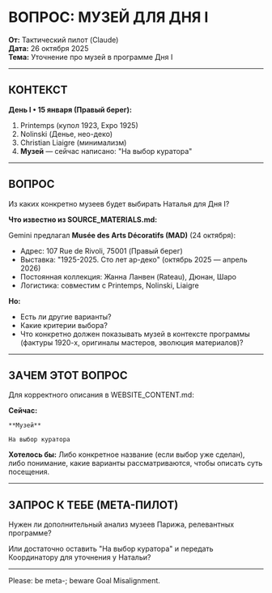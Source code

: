 # ВОПРОС: МУЗЕЙ ДЛЯ ДНЯ I

**От:** Тактический пилот (Claude)  
**Дата:** 26 октября 2025  
**Тема:** Уточнение про музей в программе Дня I

---

## КОНТЕКСТ

**День I • 15 января (Правый берег):**

1. Printemps (купол 1923, Expo 1925)
2. Nolinski (Денье, нео-деко)
3. Christian Liaigre (минимализм)
4. **Музей** — сейчас написано: "На выбор куратора"

---

## ВОПРОС

Из каких конкретно музеев будет выбирать Наталья для Дня I?

**Что известно из SOURCE_MATERIALS.md:**

Gemini предлагал **Musée des Arts Décoratifs (MAD)** (24 октября):
- Адрес: 107 Rue de Rivoli, 75001 (Правый берег)
- Выставка: "1925-2025. Сто лет ар-деко" (октябрь 2025 — апрель 2026)
- Постоянная коллекция: Жанна Ланвен (Rateau), Дюнан, Шаро
- Логистика: совместим с Printemps, Nolinski, Liaigre

**Но:**
- Есть ли другие варианты?
- Какие критерии выбора?
- Что конкретно должен показывать музей в контексте программы (фактуры 1920-х, оригиналы мастеров, эволюция материалов)?

---

## ЗАЧЕМ ЭТОТ ВОПРОС

Для корректного описания в WEBSITE_CONTENT.md:

**Сейчас:**
```
**Музей**

На выбор куратора
```

**Хотелось бы:**
Либо конкретное название (если выбор уже сделан), либо понимание, какие варианты рассматриваются, чтобы описать суть посещения.

---

## ЗАПРОС К ТЕБЕ (МЕТА-ПИЛОТ)

Нужен ли дополнительный анализ музеев Парижа, релевантных программе?

Или достаточно оставить "На выбор куратора" и передать Координатору для уточнения у Натальи?

---

Please:
be meta-;
beware Goal Misalignment.
